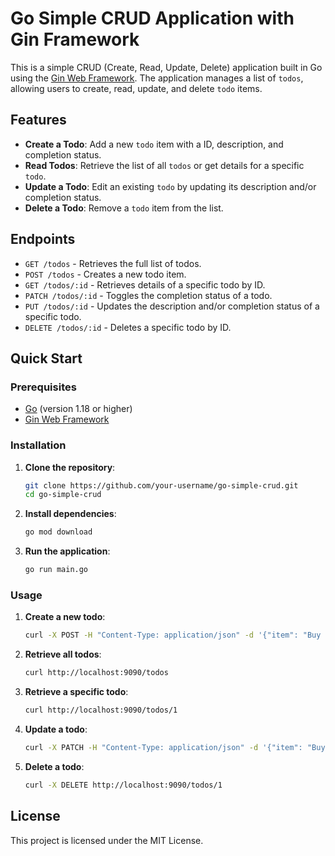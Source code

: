 # Go Simple CRUD Application with Gin Framework

This is a simple CRUD (Create, Read, Update, Delete) application built in Go using the [Gin Web Framework](https://github.com/gin-gonic/gin). The application manages a list of `todos`, allowing users to create, read, update, and delete `todo` items.

## Features

- **Create a Todo**: Add a new `todo` item with a ID, description, and completion status.
- **Read Todos**: Retrieve the list of all `todos` or get details for a specific `todo`.
- **Update a Todo**: Edit an existing `todo` by updating its description and/or completion status.
- **Delete a Todo**: Remove a `todo` item from the list.

## Endpoints

- `GET /todos` - Retrieves the full list of todos.
- `POST /todos` - Creates a new todo item.
- `GET /todos/:id` - Retrieves details of a specific todo by ID.
- `PATCH /todos/:id` - Toggles the completion status of a todo.
- `PUT /todos/:id` - Updates the description and/or completion status of a specific todo.
- `DELETE /todos/:id` - Deletes a specific todo by ID.

## Quick Start

### Prerequisites

- [Go](https://golang.org/dl/) (version 1.18 or higher)
- [Gin Web Framework](https://github.com/gin-gonic/gin)

### Installation

1. **Clone the repository**:

   ```bash
   git clone https://github.com/your-username/go-simple-crud.git
   cd go-simple-crud
   ```

2. **Install dependencies**:

   ```bash
   go mod download
   ```

3. **Run the application**:

   ```bash
   go run main.go
   ```

### Usage

1. **Create a new todo**:

   ```bash
   curl -X POST -H "Content-Type: application/json" -d '{"item": "Buy groceries", "completed": false}' http://localhost:9090/todos
   ```

2. **Retrieve all todos**:

   ```bash
   curl http://localhost:9090/todos
   ```

3. **Retrieve a specific todo**:

   ```bash
   curl http://localhost:9090/todos/1
   ```

4. **Update a todo**:

   ```bash
   curl -X PATCH -H "Content-Type: application/json" -d '{"item": "Buy groceries", "completed": true}' http://localhost:9090/todos/1
   ```

5. **Delete a todo**:

   ```bash
   curl -X DELETE http://localhost:9090/todos/1
   ```

## License

This project is licensed under the MIT License.
